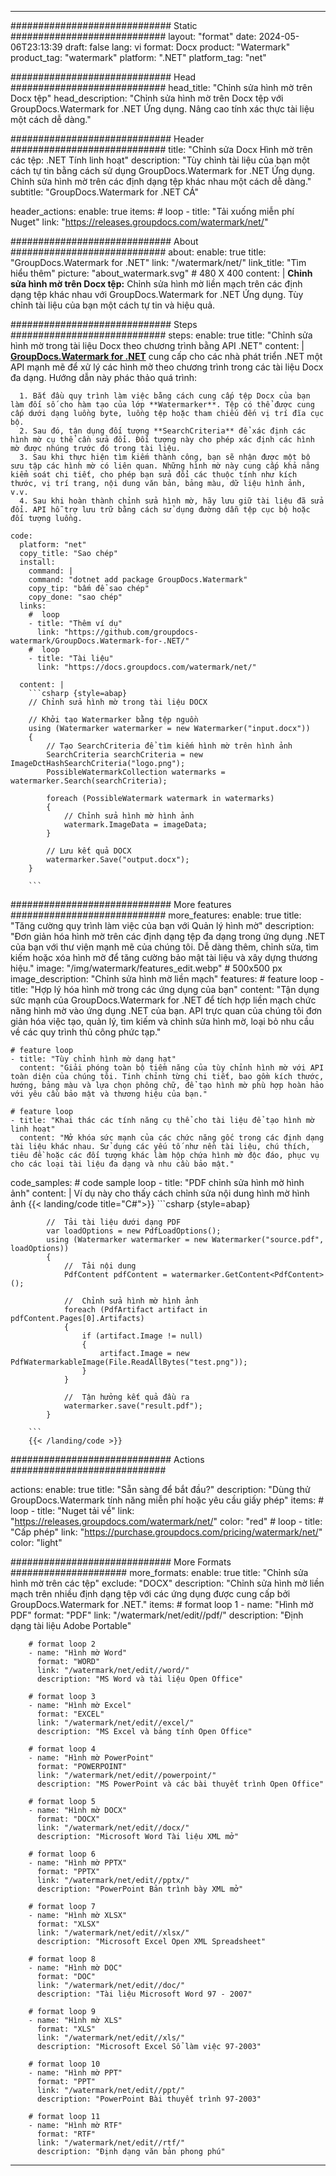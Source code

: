 
---
############################# Static ############################
layout: "format"
date:  2024-05-06T23:13:39
draft: false
lang: vi
format: Docx
product: "Watermark"
product_tag: "watermark"
platform: ".NET"
platform_tag: "net"

############################# Head ############################
head_title: "Chỉnh sửa hình mờ trên Docx tệp"
head_description: "Chỉnh sửa hình mờ trên Docx tệp với GroupDocs.Watermark for .NET Ứng dụng. Nâng cao tính xác thực tài liệu một cách dễ dàng."

############################# Header ############################
title: "Chỉnh sửa Docx Hình mờ trên các tệp: .NET Tính linh hoạt" 
description: "Tùy chỉnh tài liệu của bạn một cách tự tin bằng cách sử dụng GroupDocs.Watermark for .NET Ứng dụng. Chỉnh sửa hình mờ trên các định dạng tệp khác nhau một cách dễ dàng."
subtitle: "GroupDocs.Watermark for .NET CÁ" 

header_actions:
  enable: true
  items:
    #  loop
    - title: "Tải xuống miễn phí Nuget"
      link: "https://releases.groupdocs.com/watermark/net/"
      
############################# About ############################
about:
    enable: true
    title: "GroupDocs.Watermark for .NET"
    link: "/watermark/net/"
    link_title: "Tìm hiểu thêm"
    picture: "about_watermark.svg" # 480 X 400
    content: |
       **Chỉnh sửa hình mờ trên Docx tệp:** Chỉnh sửa hình mờ liền mạch trên các định dạng tệp khác nhau với GroupDocs.Watermark for .NET Ứng dụng. Tùy chỉnh tài liệu của bạn một cách tự tin và hiệu quả.

############################# Steps ############################
steps:
    enable: true
    title: "Chỉnh sửa hình mờ trong tài liệu Docx theo chương trình bằng API .NET"
    content: |
      **[GroupDocs.Watermark for .NET](https://products.groupdocs.com/watermark/net/)** cung cấp cho các nhà phát triển .NET một API mạnh mẽ để xử lý các hình mờ theo chương trình trong các tài liệu Docx đa dạng. Hướng dẫn này phác thảo quá trình:
      
      1. Bắt đầu quy trình làm việc bằng cách cung cấp tệp Docx của bạn làm đối số cho hàm tạo của lớp **Watermarker**. Tệp có thể được cung cấp dưới dạng luồng byte, luồng tệp hoặc tham chiếu đến vị trí đĩa cục bộ.
      2. Sau đó, tận dụng đối tượng **SearchCriteria** để xác định các hình mờ cụ thể cần sửa đổi. Đối tượng này cho phép xác định các hình mờ được nhúng trước đó trong tài liệu.
      3. Sau khi thực hiện tìm kiếm thành công, bạn sẽ nhận được một bộ sưu tập các hình mờ có liên quan. Những hình mờ này cung cấp khả năng kiểm soát chi tiết, cho phép bạn sửa đổi các thuộc tính như kích thước, vị trí trang, nội dung văn bản, bảng màu, dữ liệu hình ảnh, v.v.
      4. Sau khi hoàn thành chỉnh sửa hình mờ, hãy lưu giữ tài liệu đã sửa đổi. API hỗ trợ lưu trữ bằng cách sử dụng đường dẫn tệp cục bộ hoặc đối tượng luồng.
   
    code:
      platform: "net"
      copy_title: "Sao chép"
      install:
        command: |
        command: "dotnet add package GroupDocs.Watermark"
        copy_tip: "bấm để sao chép"
        copy_done: "sao chép"
      links:
        #  loop
        - title: "Thêm ví dụ"
          link: "https://github.com/groupdocs-watermark/GroupDocs.Watermark-for-.NET/"
        #  loop
        - title: "Tài liệu"
          link: "https://docs.groupdocs.com/watermark/net/"
          
      content: |
        ```csharp {style=abap}
        // Chỉnh sửa hình mờ trong tài liệu DOCX

        // Khởi tạo Watermarker bằng tệp nguồn
        using (Watermarker watermarker = new Watermarker("input.docx"))
        {
            // Tạo SearchCriteria để tìm kiếm hình mờ trên hình ảnh
            SearchCriteria searchCriteria = new ImageDctHashSearchCriteria("logo.png");
            PossibleWatermarkCollection watermarks = watermarker.Search(searchCriteria);

            foreach (PossibleWatermark watermark in watermarks)
            {
                // Chỉnh sửa hình mờ hình ảnh
                watermark.ImageData = imageData;
            }

            // Lưu kết quả DOCX
            watermarker.Save("output.docx");
        }
        
        ```     

############################# More features ############################
more_features:
  enable: true
  title: "Tăng cường quy trình làm việc của bạn với Quản lý hình mờ"
  description: "Đơn giản hóa hình mờ trên các định dạng tệp đa dạng trong ứng dụng .NET của bạn với thư viện mạnh mẽ của chúng tôi. Dễ dàng thêm, chỉnh sửa, tìm kiếm hoặc xóa hình mờ để tăng cường bảo mật tài liệu và xây dựng thương hiệu."
  image: "/img/watermark/features_edit.webp" # 500x500 px
  image_description: "Chỉnh sửa hình mờ liền mạch"
  features:
    # feature loop
    - title: "Hợp lý hóa hình mờ trong các ứng dụng của bạn"
      content: "Tận dụng sức mạnh của GroupDocs.Watermark for .NET để tích hợp liền mạch chức năng hình mờ vào ứng dụng .NET của bạn. API trực quan của chúng tôi đơn giản hóa việc tạo, quản lý, tìm kiếm và chỉnh sửa hình mờ, loại bỏ nhu cầu về các quy trình thủ công phức tạp."

    # feature loop
    - title: "Tùy chỉnh hình mờ dạng hạt"
      content: "Giải phóng toàn bộ tiềm năng của tùy chỉnh hình mờ với API toàn diện của chúng tôi. Tinh chỉnh từng chi tiết, bao gồm kích thước, hướng, bảng màu và lựa chọn phông chữ, để tạo hình mờ phù hợp hoàn hảo với yêu cầu bảo mật và thương hiệu của bạn."

    # feature loop
    - title: "Khai thác các tính năng cụ thể cho tài liệu để tạo hình mờ linh hoạt"
      content: "Mở khóa sức mạnh của các chức năng gốc trong các định dạng tài liệu khác nhau. Sử dụng các yếu tố như nền tài liệu, chú thích, tiêu đề hoặc các đối tượng khác làm hộp chứa hình mờ độc đáo, phục vụ cho các loại tài liệu đa dạng và nhu cầu bảo mật."
      
  code_samples:
    # code sample loop
    - title: "PDF chỉnh sửa hình mờ hình ảnh"
      content: |
        Ví dụ này cho thấy cách chỉnh sửa nội dung hình mờ hình ảnh
        {{< landing/code title="C#">}}
        ```csharp {style=abap}
        
            //  Tải tài liệu dưới dạng PDF
            var loadOptions = new PdfLoadOptions();
            using (Watermarker watermarker = new Watermarker("source.pdf", loadOptions))
            {
                //  Tải nội dung
                PdfContent pdfContent = watermarker.GetContent<PdfContent>();

                //  Chỉnh sửa hình mờ hình ảnh
                foreach (PdfArtifact artifact in pdfContent.Pages[0].Artifacts)
                {
                    if (artifact.Image != null)
                    {
                        artifact.Image = new PdfWatermarkableImage(File.ReadAllBytes("test.png"));
                    }
                }

                //  Tận hưởng kết quả đầu ra
                watermarker.save("result.pdf");
            }

        ```
        {{< /landing/code >}}


############################# Actions ############################

actions:
  enable: true
  title: "Sẵn sàng để bắt đầu?"
  description: "Dùng thử GroupDocs.Watermark tính năng miễn phí hoặc yêu cầu giấy phép"
  items:
    #  loop
    - title: "Nuget tải về"
      link: "https://releases.groupdocs.com/watermark/net/"
      color: "red"
        #  loop
    - title: "Cấp phép"
      link: "https://purchase.groupdocs.com/pricing/watermark/net/"
      color: "light"


############################# More Formats #####################
more_formats:
    enable: true
    title: "Chỉnh sửa hình mờ trên các tệp"
    exclude: "DOCX"
    description: "Chỉnh sửa hình mờ liền mạch trên nhiều định dạng tệp với các ứng dụng được cung cấp bởi GroupDocs.Watermark for .NET."
    items: 
        # format loop 1
        - name: "Hình mờ PDF"
          format: "PDF"
          link: "/watermark/net/edit//pdf/"
          description: "Định dạng tài liệu Adobe Portable"

        # format loop 2
        - name: "Hình mờ Word"
          format: "WORD"
          link: "/watermark/net/edit//word/"
          description: "MS Word và tài liệu Open Office"
          
        # format loop 3
        - name: "Hình mờ Excel"
          format: "EXCEL"
          link: "/watermark/net/edit//excel/"
          description: "MS Excel và bảng tính Open Office"

        # format loop 4
        - name: "Hình mờ PowerPoint"
          format: "POWERPOINT"
          link: "/watermark/net/edit//powerpoint/"
          description: "MS PowerPoint và các bài thuyết trình Open Office"

        # format loop 5
        - name: "Hình mờ DOCX"
          format: "DOCX"
          link: "/watermark/net/edit//docx/"
          description: "Microsoft Word Tài liệu XML mở"
          
        # format loop 6
        - name: "Hình mờ PPTX"
          format: "PPTX"
          link: "/watermark/net/edit//pptx/"
          description: "PowerPoint Bản trình bày XML mở"
          
        # format loop 7
        - name: "Hình mờ XLSX"
          format: "XLSX"
          link: "/watermark/net/edit//xlsx/"
          description: "Microsoft Excel Open XML Spreadsheet"

        # format loop 8
        - name: "Hình mờ DOC"
          format: "DOC"
          link: "/watermark/net/edit//doc/"
          description: "Tài liệu Microsoft Word 97 - 2007"

        # format loop 9
        - name: "Hình mờ XLS"
          format: "XLS"
          link: "/watermark/net/edit//xls/"
          description: "Microsoft Excel Sổ làm việc 97-2003"

        # format loop 10
        - name: "Hình mờ PPT"
          format: "PPT"
          link: "/watermark/net/edit//ppt/"
          description: "PowerPoint Bài thuyết trình 97-2003"

        # format loop 11
        - name: "Hình mờ RTF"
          format: "RTF"
          link: "/watermark/net/edit//rtf/"
          description: "Định dạng văn bản phong phú"

---